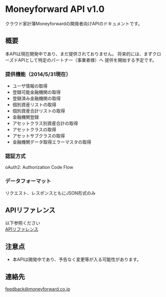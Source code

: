 # Moneyforward API v1.0

クラウド家計簿Moneyforwardの開発者向けAPIのドキュメントです。

## 概要

本APIは現在開発中であり、まだ提供されておりません。
将来的には、まずクローズドAPIとして特定のパートナー（事業者様）へ
提供を開始する予定です。

### 提供機能（2014/5/31現在）

* ユーザ情報の取得
* 登録可能金融機関の取得
* 登録済み金融機関の取得
* 個別資産リストの取得
* 個別資産合計リストの取得
* 金融機関登録
* アセットクラス別資産合計の取得
* アセットクラスの取得
* アセットサブクラスの取得
* 金融機関データ取得エラーマスタの取得

### 認証方式
oAuth2: Authorization Code Flow 

### データフォーマット

リクエスト、レスポンスともにJSON形式のみ

## APIリファレンス

以下参照ください  
[APIリファレンス](api-referrence.md)

## 注意点

* 本APIは開発中であり、予告なく変更等が入る可能性があります。
 
## 連絡先

feedback@moneyforward.co.jp 
